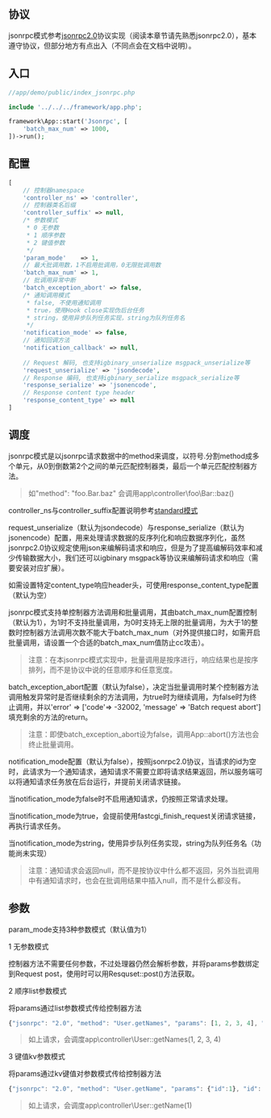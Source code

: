 协议
----
jsonrpc模式参考[jsonrpc2.0](http://www.jsonrpc.org/specification)协议实现（阅读本章节请先熟悉jsonrpc2.0），基本遵守协议，但部分地方有点出入（不同点会在文档中说明）。

入口
----
```php
//app/demo/public/index_jsonrpc.php

include '../../../framework/app.php';

framework\App::start('Jsonrpc', [
    'batch_max_num' => 1000,
])->run();
```

配置
----
```php
[
    // 控制器namespace
    'controller_ns' => 'controller',
    // 控制器类名后缀
    'controller_suffix' => null,
    /* 参数模式
     * 0 无参数
     * 1 顺序参数
     * 2 键值参数
     */
    'param_mode'    => 1,
    // 最大批调用数，1不启用批调用，0无限批调用数
    'batch_max_num' => 1,
    // 批调用异常中断
    'batch_exception_abort' => false,
    /* 通知调用模式
     * false, 不使用通知调用
     * true，使用Hook close实现伪后台任务
     * string，使用异步队列任务实现，string为队列任务名
     */
    'notification_mode' => false,
    // 通知回调方法
    'notification_callback' => null,
    
    // Request 解码, 也支持igbinary_unserialize msgpack_unserialize等
    'request_unserialize' => 'jsondecode',
    // Response 编码, 也支持igbinary_serialize msgpack_serialize等
    'response_serialize' => 'jsonencode',
    // Response content type header
    'response_content_type' => null
]
```


调度
----

jsonrpc模式是以jsonrpc请求数据中的method来调度，以符号.分割method成多个单元，从0到倒数第2个之间的单元匹配控制器类，最后一个单元匹配控制器方法。

> 如"method": "foo.Bar.baz" 会调用app\controller\foo\Bar::baz()

controller_ns与controller_suffix配置说明参考[standard模式](app_standard.md)

request_unserialize（默认为jsondecode）与response_serialize（默认为jsonencode）配置，用来处理请求数据的反序列化和响应数据序列化，虽然jsonrpc2.0协议规定使用json来编解码请求和响应，但是为了提高编解码效率和减少传输数据大小，我们还可以igbinary msgpack等协议来编解码请求和响应（需要安装对应扩展）。

如需设置特定content_type响应header头，可使用response_content_type配置（默认为空）

jsonrpc模式支持单控制器方法调用和批量调用，其由batch_max_num配置控制（默认为1），为1时不支持批量调用，为0时支持无上限的批量调用，为大于1的整数时控制器方法调用次数不能大于batch_max_num（对外提供接口时，如需开启批量调用，请设置一个合适的batch_max_num值防止cc攻击）。

> 注意：在本jsonrpc模式实现中，批量调用是按序进行，响应结果也是按序排列，而不是协议中说的任意顺序和任意宽度。

batch_exception_abort配置（默认为false），决定当批量调用时某个控制器方法调用触发异常时是否继续剩余的方法调用，为true时为继续调用，为false时为终止调用，并以'error' => ['code'=> -32002, 'message' => 'Batch request abort']填充剩余的方法的return。

> 注意：即使batch_exception_abort设为false，调用App::abort()方法也会终止批量调用。


notification_mode配置（默认为false），按照jsonrpc2.0协议，当请求的id为空时，此请求为一个通知请求，通知请求不需要立即将请求结果返回，所以服务端可以将通知请求任务放在后台运行，并提前关闭请求链接。

当notification_mode为false时不启用通知请求，仍按照正常请求处理。

当notification_mode为true，会提前使用fastcgi_finish_request关闭请求链接，再执行请求任务。

当notification_mode为string，使用异步队列任务实现，string为队列任务名（功能尚未实现）

> 注意：通知请求会返回null，而不是按协议中什么都不返回，另外当批调用中有通知请求时，也会在批调用结果中插入null，而不是什么都没有。

参数
---
param_mode支持3种参数模式（默认值为1）

1 无参数模式

控制器方法不需要任何参数，不过处理器仍然会解析参数，并将params参数绑定到Request post，使用时可以用Resquset::post()方法获取。

2 顺序list参数模式

将params通过list参数模式传给控制器方法

```js
{"jsonrpc": "2.0", "method": "User.getNames", "params": [1, 2, 3, 4], "id": 1}
```
> 如上请求，会调度app\controller\User::getNames(1, 2, 3, 4)

3 键值kv参数模式

将params通过kv键值对参数模式传给控制器方法

```js
{"jsonrpc": "2.0", "method": "User.getName", "params": {"id":1}, "id": 2}
```
> 如上请求，会调度app\controller\User::getName(1)












